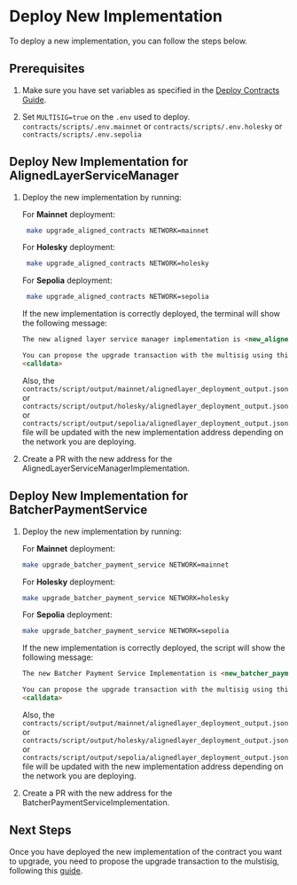 # Deploy New Implementation

To deploy a new implementation, you can follow the steps below.

## Prerequisites

1. Make sure you have set variables as specified in the [Deploy Contracts Guide](./2_deploy_contracts.md).

2. Set ```MULTISIG=true``` on the ```.env``` used to deploy. ```contracts/scripts/.env.mainnet``` or ```contracts/scripts/.env.holesky``` or ```contracts/scripts/.env.sepolia```

## Deploy New Implementation for AlignedLayerServiceManager

1. Deploy the new implementation by running:

   For **Mainnet** deployment:

   ```bash
    make upgrade_aligned_contracts NETWORK=mainnet
   ```

    For **Holesky** deployment:

    ```bash
     make upgrade_aligned_contracts NETWORK=holesky
    ```

    For **Sepolia** deployment:

    ```bash
     make upgrade_aligned_contracts NETWORK=sepolia
    ```

   If the new implementation is correctly deployed, the terminal will show the following message:

   ```html
   The new aligned layer service manager implementation is <new_aligned_layer_service_manager_implementation>

   You can propose the upgrade transaction with the multisig using this calldata
   <calldata>
   ```

   Also, the ```contracts/script/output/mainnet/alignedlayer_deployment_output.json``` or ```contracts/script/output/holesky/alignedlayer_deployment_output.json``` or ```contracts/script/output/sepolia/alignedlayer_deployment_output.json``` file will be updated with the new implementation address depending on the network you are deploying.

2. Create a PR with the new address for the AlignedLayerServiceManagerImplementation.

## Deploy New Implementation for BatcherPaymentService

1. Deploy the new implementation by running:

    For **Mainnet** deployment:

    ```bash
    make upgrade_batcher_payment_service NETWORK=mainnet
    ```

    For **Holesky** deployment:

     ```bash
     make upgrade_batcher_payment_service NETWORK=holesky
     ```

    For **Sepolia** deployment:

     ```bash  
     make upgrade_batcher_payment_service NETWORK=sepolia
     ```

   If the new implementation is correctly deployed, the script will show the following message:

   ```html
   The new Batcher Payment Service Implementation is <new_batcher_payment_service_implementation>

   You can propose the upgrade transaction with the multisig using this calldata
   <calldata>
   ```

   Also, the ```contracts/script/output/mainnet/alignedlayer_deployment_output.json``` or ```contracts/script/output/holesky/alignedlayer_deployment_output.json``` or ```contracts/script/output/sepolia/alignedlayer_deployment_output.json``` file will be updated with the new implementation address depending on the network you are deploying.

2. Create a PR with the new address for the BatcherPaymentServiceImplementation.

## Next Steps

Once you have deployed the new implementation of the contract you want to upgrade, you need to propose the upgrade transaction to the mulstisig, following this [guide](./3_b_2_propose_upgrade.md).
